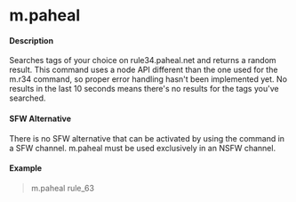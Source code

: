 # m.paheal

#### Description

Searches tags of your choice on rule34.paheal.net and returns a random result. This command uses a node API different than the one used for the m.r34 command, so proper error handling hasn't been implemented yet. No results in the last 10 seconds means there's no results for the tags you've searched.

#### SFW Alternative
There is no SFW alternative that can be activated by using the command in a SFW channel. m.paheal must be used exclusively in an NSFW channel.

#### Example

> m.paheal rule_63
